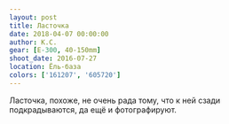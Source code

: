 ```yaml
---
layout: post
title: Ласточка
date: 2018-04-07 00:00:00
author: К.С.
gear: [E-300, 40-150mm]
shoot_date: 2016-07-27
location: Ёль-база
colors: ['161207', '605720']
---
```

Ласточка, похоже, не очень рада тому, что к ней сзади подкрадываются, да ещё и фотографируют.
